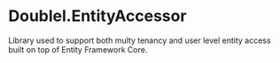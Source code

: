 # Doublel.EntityAccessor
Library used to support both multy tenancy and user level entity access built on top of Entity Framework Core.
